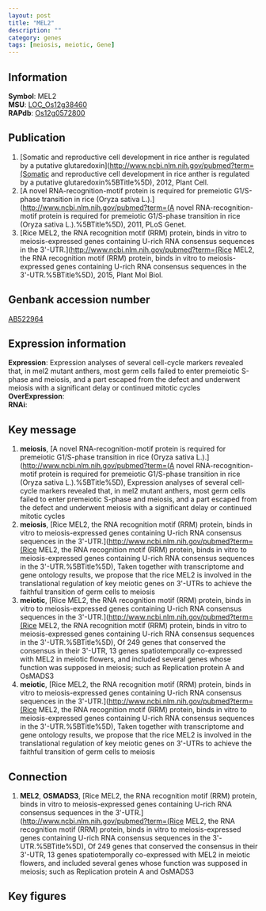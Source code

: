 ```yaml
---
layout: post
title: "MEL2"
description: ""
category: genes
tags: [meiosis, meiotic, Gene]
---
```


## Information
__Symbol__: MEL2  
__MSU__: [LOC_Os12g38460](http://rice.plantbiology.msu.edu/cgi-bin/ORF_infopage.cgi?orf=LOC_Os12g38460)  
__RAPdb__: [Os12g0572800](http://rapdb.dna.affrc.go.jp/viewer/gbrowse_details/irgsp1?name=Os12g0572800)  

## Publication
1. [Somatic and reproductive cell development in rice anther is regulated by a putative glutaredoxin](http://www.ncbi.nlm.nih.gov/pubmed?term=(Somatic and reproductive cell development in rice anther is regulated by a putative glutaredoxin%5BTitle%5D), 2012, Plant Cell.
2. [A novel RNA-recognition-motif protein is required for premeiotic G1/S-phase transition in rice (Oryza sativa L.).](http://www.ncbi.nlm.nih.gov/pubmed?term=(A novel RNA-recognition-motif protein is required for premeiotic G1/S-phase transition in rice (Oryza sativa L.).%5BTitle%5D), 2011, PLoS Genet.
3. [Rice MEL2, the RNA recognition motif (RRM) protein, binds in vitro to meiosis-expressed genes containing U-rich RNA consensus sequences in the 3'-UTR.](http://www.ncbi.nlm.nih.gov/pubmed?term=(Rice MEL2, the RNA recognition motif (RRM) protein, binds in vitro to meiosis-expressed genes containing U-rich RNA consensus sequences in the 3'-UTR.%5BTitle%5D), 2015, Plant Mol Biol.

## Genbank accession number
[AB522964](http://www.ncbi.nlm.nih.gov/nuccore/AB522964)

## Expression information
__Expression__: Expression analyses of several cell-cycle markers revealed that, in mel2 mutant anthers, most germ cells failed to enter premeiotic S-phase and meiosis, and a part escaped from the defect and underwent meiosis with a significant delay or continued mitotic cycles  
__OverExpression__:  
__RNAi__:  

## Key message
1. __meiosis__, [A novel RNA-recognition-motif protein is required for premeiotic G1/S-phase transition in rice (Oryza sativa L.).](http://www.ncbi.nlm.nih.gov/pubmed?term=(A novel RNA-recognition-motif protein is required for premeiotic G1/S-phase transition in rice (Oryza sativa L.).%5BTitle%5D),  Expression analyses of several cell-cycle markers revealed that, in mel2 mutant anthers, most germ cells failed to enter premeiotic S-phase and meiosis, and a part escaped from the defect and underwent meiosis with a significant delay or continued mitotic cycles
2. __meiosis__, [Rice MEL2, the RNA recognition motif (RRM) protein, binds in vitro to meiosis-expressed genes containing U-rich RNA consensus sequences in the 3'-UTR.](http://www.ncbi.nlm.nih.gov/pubmed?term=(Rice MEL2, the RNA recognition motif (RRM) protein, binds in vitro to meiosis-expressed genes containing U-rich RNA consensus sequences in the 3'-UTR.%5BTitle%5D),  Taken together with transcriptome and gene ontology results, we propose that the rice MEL2 is involved in the translational regulation of key meiotic genes on 3'-UTRs to achieve the faithful transition of germ cells to meiosis
3. __meiotic__, [Rice MEL2, the RNA recognition motif (RRM) protein, binds in vitro to meiosis-expressed genes containing U-rich RNA consensus sequences in the 3'-UTR.](http://www.ncbi.nlm.nih.gov/pubmed?term=(Rice MEL2, the RNA recognition motif (RRM) protein, binds in vitro to meiosis-expressed genes containing U-rich RNA consensus sequences in the 3'-UTR.%5BTitle%5D),  Of 249 genes that conserved the consensus in their 3'-UTR, 13 genes spatiotemporally co-expressed with MEL2 in meiotic flowers, and included several genes whose function was supposed in meiosis; such as Replication protein A and OsMADS3
4. __meiotic__, [Rice MEL2, the RNA recognition motif (RRM) protein, binds in vitro to meiosis-expressed genes containing U-rich RNA consensus sequences in the 3'-UTR.](http://www.ncbi.nlm.nih.gov/pubmed?term=(Rice MEL2, the RNA recognition motif (RRM) protein, binds in vitro to meiosis-expressed genes containing U-rich RNA consensus sequences in the 3'-UTR.%5BTitle%5D),  Taken together with transcriptome and gene ontology results, we propose that the rice MEL2 is involved in the translational regulation of key meiotic genes on 3'-UTRs to achieve the faithful transition of germ cells to meiosis

## Connection
1. __MEL2__, __OSMADS3__, [Rice MEL2, the RNA recognition motif (RRM) protein, binds in vitro to meiosis-expressed genes containing U-rich RNA consensus sequences in the 3'-UTR.](http://www.ncbi.nlm.nih.gov/pubmed?term=(Rice MEL2, the RNA recognition motif (RRM) protein, binds in vitro to meiosis-expressed genes containing U-rich RNA consensus sequences in the 3'-UTR.%5BTitle%5D),  Of 249 genes that conserved the consensus in their 3'-UTR, 13 genes spatiotemporally co-expressed with MEL2 in meiotic flowers, and included several genes whose function was supposed in meiosis; such as Replication protein A and OsMADS3

## Key figures


